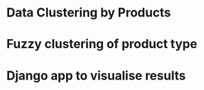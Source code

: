 # Data Clustering by Products

# Fuzzy clustering of product type
# Django app to visualise results

